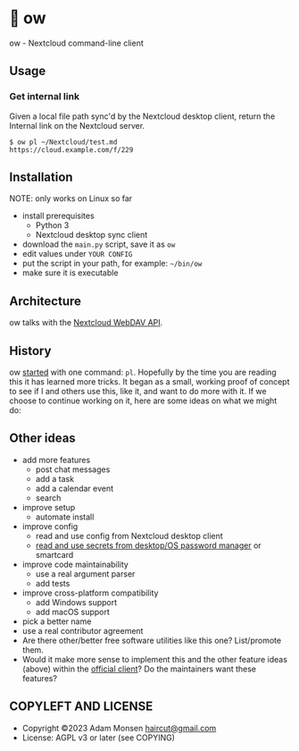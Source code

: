 # 🦉 ow

ow - Nextcloud command-line client

## Usage

### Get internal link

Given a local file path sync'd by the Nextcloud desktop client, return the Internal link on the Nextcloud server.

```
$ ow pl ~/Nextcloud/test.md
https://cloud.example.com/f/229
```

## Installation

NOTE: only works on Linux so far

* install prerequisites
    * Python 3
    * Nextcloud desktop sync client
* download the `main.py` script, save it as `ow`
* edit values under `YOUR CONFIG`
* put the script in your path, for example: `~/bin/ow`
* make sure it is executable

## Architecture

ow talks with the [Nextcloud WebDAV API](https://docs.nextcloud.com/server/latest/developer_manual/client_apis/WebDAV/basic.html).

## History

ow [started](https://help.nextcloud.com/t/get-internal-link-for-a-file-in-nextcloud-from-a-local-command-line/152774) with one command: `pl`. Hopefully by the time you are reading this it has learned more tricks. It began as a small, working proof of concept to see if I and others use this, like it, and want to do more with it. If we choose to continue working on it, here are some ideas on what we might do:

## Other ideas

* add more features
    * post chat messages
    * add a task
    * add a calendar event
    * search
* improve setup
    * automate install
* improve config
    * read and use config from Nextcloud desktop client
    * [read and use secrets from desktop/OS password manager](https://pypi.org/project/keyring/) or smartcard
* improve code maintainability
    * use a real argument parser
    * add tests
* improve cross-platform compatibility
    * add Windows support
    * add macOS support
* pick a better name
* use a real contributor agreement
* Are there other/better free software utilities like this one? List/promote them.
* Would it make more sense to implement this and the other feature ideas (above) within the [official client](https://docs.nextcloud.com/desktop/latest/advancedusage.html)? Do the maintainers want these features?

## COPYLEFT AND LICENSE

* Copyright ©2023 Adam Monsen <haircut@gmail.com>
* License: AGPL v3 or later (see COPYING)
